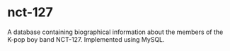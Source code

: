 # nct-127
A database containing biographical information about the members of the K-pop boy band NCT-127. Implemented using MySQL.
